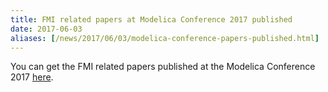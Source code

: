 ```yaml
---
title: FMI related papers at Modelica Conference 2017 published
date: 2017-06-03
aliases: [/news/2017/06/03/modelica-conference-papers-published.html]
---
```


You can get the FMI related papers published at the Modelica Conference 2017 [here](https://fmi-standard.org/literature).
